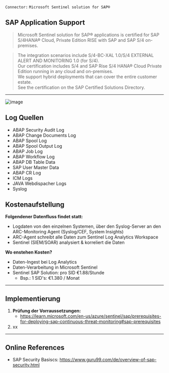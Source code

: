 `Connector:` `Microsoft Sentinel solution for SAP®`

## SAP Application Support

> Microsoft Sentinel solution for SAP® applications is certified for SAP S/4HANA® Cloud, Private Edition RISE with SAP and SAP S/4 on-premises.

> The integration scenarios include S/4-BC-XAL 1.0/S/4 EXTERNAL ALERT AND MONITORING 1.0 (for S/4). \
> Our certification includes S/4 and SAP Rise S/4 HANA® Cloud Private Edition running in any cloud and on-premises. \
> We support hybrid deployments that can cover the entire customer estate. \
> See the certification on the SAP Certified Solutions Directory.

---

![image](https://github.com/socGPT/msft-sentinel-pilot/assets/73879930/7a7194cd-ca54-4a36-88bc-a6467cd38d4e)

## Log Quellen

- ABAP Security Audit Log
- ABAP Change Documents Log
- ABAP Spool Log
- ABAP Spool Output Log
- ABAP Job Log
- ABAP Workflow Log
- ABAP DB Table Data
- SAP User Master Data
- ABAP CR Log
- ICM Logs
- JAVA Webdispacher Logs
- Syslog

## Kostenaufstellung

**Folgendener Datenfluss findet statt:**

- Logdaten von den einzelnen Systemen, über den Syslog-Server an den ARC-Monitoring Agent (Syslog/CEF, System Insights)
- ARC-Agent schreibt alle Daten zum Sentinel Log Analytics Workspace
- Sentinel (SIEM/SOAR) analysiert & korreliert die Daten

**Wo enstehen Kosten?**

- Daten-Ingest bei Log Analytics
- Daten-Verarbeitung in Microsoft Sentinel
- Sentinel SAP Solution: pro SID €1.88/Stunde
  - Bsp.: 1 SID's: €1.380 / Monat

---

## Implementierung

1. **Prüfung der Vorraussetzungen:**
   - https://learn.microsoft.com/en-us/azure/sentinel/sap/prerequisites-for-deploying-sap-continuous-threat-monitoring#sap-prerequisites
3. xx

---

## Online References

- SAP Security Basiscs: https://www.guru99.com/de/overview-of-sap-security.html

  
